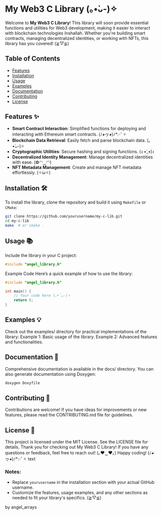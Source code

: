 # My Web3 C Library (｡•̀ᴗ-)✧

Welcome to **My Web3 C Library**! This library will soon provide essential functions and utilities for Web3 development, making it easier to interact with blockchain technologies Inshallah. Whether you're building smart contracts, managing decentralized identities, or working with NFTs, this library has you covered! (≧▽≦)

## Table of Contents
- [Features](#features)
- [Installation](#installation)
- [Usage](#usage)
- [Examples](#examples)
- [Documentation](#documentation)
- [Contributing](#contributing)
- [License](#license)

## Features ✨
- **Smart Contract Interaction**: Simplified functions for deploying and interacting with Ethereum smart contracts. (ﾉ◕ヮ◕)ﾉ*:･ﾟ✧
- **Blockchain Data Retrieval**: Easily fetch and parse blockchain data. (｡•̀ᴗ-)✧
- **Cryptographic Utilities**: Secure hashing and signing functions. (ง •̀_•́)ง
- **Decentralized Identity Management**: Manage decentralized identities with ease. (✿◠‿◠)
- **NFT Metadata Management**: Create and manage NFT metadata effortlessly. (✧ω✧)

## Installation 🛠️
To install the library, clone the repository and build it using `Makefile` or `CMake`:

```bash
git clone https://github.com/yourusername/my-c-lib.git
cd my-c-lib
make  # or cmake .
```

## Usage 📚
Include the library in your C project:
```c
#include "angel_library.h"
```

Example Code
Here’s a quick example of how to use the library:

```c
#include "angel_library.h"

int main() {
    // Your code here (｡•̀ᴗ-)✧
    return 0;
}
```

## Examples 💡
Check out the examples/ directory for practical implementations of the library:
Example 1: Basic usage of the library.
Example 2: Advanced features and functionalities.

## Documentation 📖
Comprehensive documentation is available in the docs/ directory. You can also generate documentation using Doxygen:

```bash
doxygen Doxyfile
```

## Contributing 🤝
Contributions are welcome! If you have ideas for improvements or new features, please read the CONTRIBUTING.md file for guidelines.

## License 📜
This project is licensed under the MIT License. See the LICENSE file for details.
Thank you for checking out My Web3 C Library! If you have any questions or feedback, feel free to reach out! (｡♥‿♥｡)
Happy coding! (ﾉ◕ヮ◕)ﾉ*:･ﾟ✧
text

### Notes:
- Replace `yourusername` in the installation section with your actual GitHub username.
- Customize the features, usage examples, and any other sections as needed to fit your library's specifics. (≧▽≦)

by angel_arrays 
